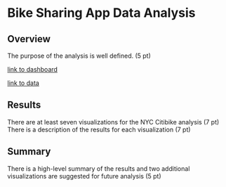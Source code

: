 # Bike Sharing App Data Analysis

## Overview
The purpose of the analysis is well defined. (5 pt)

[link to dashboard](https://public.tableau.com/app/profile/roza7019/viz/challenge1_16795182396430/NYCBikeShareing?publish=yes "link to dashboard")

[link to data](https://citibikenyc.com/system-data "link to data")

## Results

There are at least seven visualizations for the NYC Citibike analysis (7 pt)
There is a description of the results for each visualization (7 pt)


## Summary

There is a high-level summary of the results and two additional visualizations are suggested for future analysis (5 pt)

